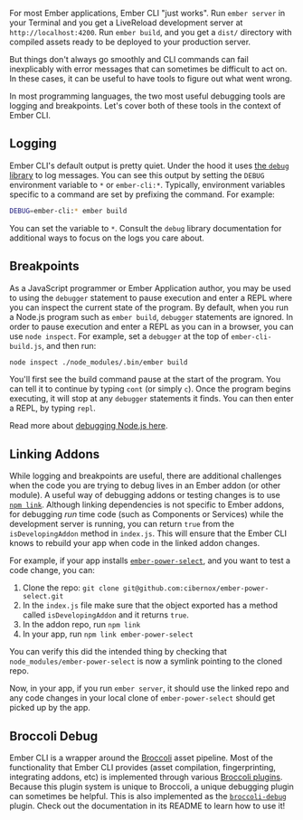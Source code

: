 For most Ember applications, Ember CLI "just works". Run `ember server` in your Terminal and you get
a LiveReload development server at `http://localhost:4200`. Run `ember build`, and you get a `dist/`
directory with compiled assets ready to be deployed to your production server.

But things don't always go smoothly and CLI commands can fail inexplicably with error messages that
can sometimes be difficult to act on. In these cases, it can be useful to have tools to figure out what
went wrong.

In most programming languages, the two most useful debugging tools are logging and breakpoints. Let's
cover both of these tools in the context of Ember CLI.

## Logging

Ember CLI's default output is pretty quiet. Under the hood it uses [the `debug` library][7] to log messages.
You can see this output by setting the `DEBUG` environment variable to `*` or `ember-cli:*`.
Typically, environment variables specific to a command are set by prefixing the command. For example:

```bash
DEBUG=ember-cli:* ember build
```

You can set the variable to `*`. Consult the `debug` library documentation for additional ways to
focus on the logs you care about.

## Breakpoints

As a JavaScript programmer or Ember Application author, you may be used to using the `debugger` statement
to pause execution and enter a REPL where you can inspect the current state of the program. By default,
when you run a Node.js program such as `ember build`, `debugger` statements are ignored. In order to
pause execution and enter a REPL as you can in a browser, you can use `node inspect`. For example,
set a `debugger` at the top of `ember-cli-build.js`, and then run:

```bash
node inspect ./node_modules/.bin/ember build
```

You'll first see the build command pause at the start of the program. You can tell it to continue
by typing `cont` (or simply `c`). Once the program begins executing, it will stop at any `debugger`
statements it finds. You can then enter a REPL, by typing `repl`.

Read more about [debugging Node.js here][1].

## Linking Addons

While logging and breakpoints are useful, there are additional challenges when the code you are trying
to debug lives in an Ember addon (or other module). A useful way of debugging addons or testing changes
is to use [`npm link`][2]. Although linking dependencies is not specific to Ember addons, for debugging
*run* time code (such as Components or Services) while the development server is running, you can return `true`
from the `isDevelopingAddon` method in `index.js`. This will ensure that the Ember CLI knows to rebuild
your app when code in the linked addon changes.

For example, if your app installs [`ember-power-select`][3], and you want to test a code change, you can:

1. Clone the repo: `git clone git@github.com:cibernox/ember-power-select.git`
1. In the `index.js` file make sure that the object exported has a method called `isDevelopingAddon` and it returns `true`.
1. In the addon repo, run `npm link`
1. In your app, run `npm link ember-power-select`

You can verify this did the intended thing by checking that `node_modules/ember-power-select` is now
a symlink pointing to the cloned repo.

Now, in your app, if you run `ember server`, it should use the linked repo and any code changes in
your local clone of `ember-power-select` should get picked up by the app.

## Broccoli Debug

Ember CLI is a wrapper around the [Broccoli][4] asset pipeline. Most of the functionality that Ember CLI
provides (asset compilation, fingerprinting, integrating addons, etc) is implemented through various
[Broccoli plugins][5]. Because this plugin system is unique to Broccoli, a unique debugging plugin
can sometimes be helpful. This is also implemented as the [`broccoli-debug`][6] plugin. Check
out the documentation in its README to learn how to use it!


[1]: https://nodejs.org/api/debugger.html
[2]: https://docs.npmjs.com/cli/link
[3]: https://www.emberobserver.com/addons/ember-power-select
[4]: https://broccoli.build
[5]: https://broccoli.build/plugins.html
[6]: https://github.com/broccolijs/broccoli-debug
[7]: https://www.npmjs.com/package/debug
